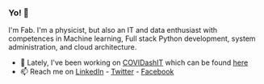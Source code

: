 ### Yo! 👋

I'm Fab. I'm a physicist, but also an IT and data enthusiast with competences in Machine learning, Full stack Python development, system administration, and
cloud architecture.

- 🔭 Lately, I've been working on [COVIDashIT](https://github.com/fabriziomiano/covidashit) which can be found [here](https://www.covidash.it)
- 📫 Reach me on [LinkedIn](https://linkedin.com/in/fabriziomiano) - [Twitter](https://twitter.com/burbunzillo) - [Facebook](https://www.facebook.com/fabrizio.miano)


<!--
**fabriziomiano/fabriziomiano** is a ✨ _special_ ✨ repository because its `README.md` (this file) appears on your GitHub profile.

Here are some ideas to get you started:

- 🔭 I’m currently working on ...
- 🌱 I’m currently learning ...
- 👯 I’m looking to collaborate on ...
- 🤔 I’m looking for help with ...
- 💬 Ask me about ...
- 📫 How to reach me: ...
- 😄 Pronouns: ...
- ⚡ Fun fact: ...
-->
